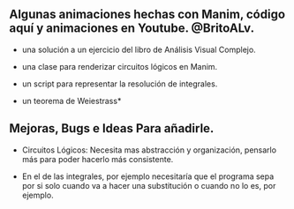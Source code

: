 ## Algunas animaciones hechas con Manim, código aquí y animaciones en Youtube. @BritoALv.



- una solución a un ejercicio del libro de Análisis Visual Complejo.

- una clase para renderizar circuitos lógicos en Manim.

- un script para representar la resolución de integrales.

- un teorema de Weiestrass*
## Mejoras, Bugs e Ideas Para añadirle.

- Circuitos Lógicos: Necesita mas abstracción y organización, pensarlo más para poder hacerlo más consistente.

- En el de las integrales, por ejemplo necesitaría que el programa sepa por si solo cuando va a hacer una substitución o cuando no lo es, por ejemplo.

